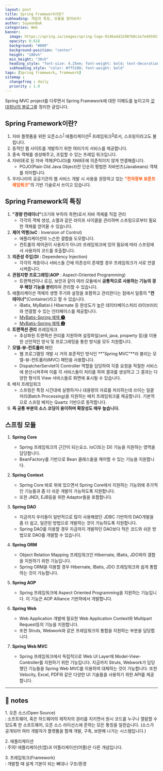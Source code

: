```yaml
---
layout: post
title: Spring Framework이란?
subheading: 개념과 특징, 모듈을 알아보자!
author: SuyeonBak
categories: Web
banner:
  image: https://spring.io/images/spring-logo-9146a4d3298760c2e7e49595184e1975.svg
  opacity: 0.618
  background: "#000"
  background-position: "center"
  height: "100vh"
  min_height: "38vh"
  heading_style: "font-size: 4.25em; font-weight: bold; text-decoration: none"
  subheading_style: "color: #ff5100; font-weight: bold"
tags: [Spring framework, framework]
sitemap :
  changefreq : daily
  priority : 1.0
---
```


Spring MVC project를 다루면서 Spring Framework에 대한 이해도를 높이고자 [갓대희님의 블로그](https://goddaehee.tistory.com/156)를 정리한 글입니다.







## Spring Framework이란?

1. 자바 플랫폼을 위한 오픈소스<sup>[1](#footnote_1)</sup> 애플리케이션<sup>[2](#footnote_2)</sup> 프레임워크<sup>[3](#footnote_3)</sup>로서, 스프링이라고도 불립니다. 
2. 동적인 웹 사이트를 개발하기 위한 여러가지 서비스를 제공합니다.
3. 종속 객체를 생성해주고,  조립할 수 있는 프레임 워크입니다.
4. 자바SE로 된 자바 객체(POJO)를 자바EE에 의존적이지 않게 연결해줍니다.
   - POJO(Plain Old Java Object)란 단순히 평범한 자바빈즈(Javabeans) 객체를 의미합니다.
5. 우리나라의 공공기관의 웹 서비스 개발 시 사용을 권장하고 있는 <span style="color:#ff5100">**"전자정부 표준프레임워크"**</span>의 기반 기술로서 쓰이고 있습니다.







## Spring Framework의 특징

1. **"경량 컨테이너"**(크기와 부하의 측면)로서 자바 객체를 직접 관리
   - 각각의 객체 생성, 소멸과 같은 라이프 사이클을 관리하며 스프링으로부터 필요한 객체를 얻어올 수 있습니다.
2. **제어 역행**(**IoC** : Inversion of Control)
   - 애플리케이션의 느슨한 결합을 도모합니다.
   - 컨트롤의 제어권이 사용자가 아니라 프레임워크에 있어 필요에 따라 스프링에서 사용자의 코드를 호출합니다.
3. **의존성 주입**(**DI** : Dependency Injection)
   - 각각의 계층이나 서비스들 간에 의존성이 존재할 경우 프레임워크가 서로 연결시켜줍니다.
4. **관점지향 프로그래밍**(**AOP** : Aspect-Oriented Programming)
   - 트랜잭션이나 로깅, 보안과 같이 여러 모듈에서 **공통적으로 사용하는 기능의 경우 해당 기능을 분리**하여 관리할 수 있습니다.
5. 애플리케이션 객체의 생명 주기와 설정을 포함하고 관리한다는 점에서 일종의 **"컨테이너"**(Container)라고 할 수 있습니다.
   - iBatis, MyBatis나 Hibernate 등 완성도가 높은 데이터베이스처리 라이브러리와 연결할 수 있는 인터페이스를 제공합니다.
   - [MyBatis-Spring 예제 ➊](https://suyeon-b.github.io/db/2021/08/23/Spring-Mybatis-%EC%97%B0%EB%8F%99-%EC%98%88%EC%A0%9C.html)
   - [MyBatis-Spring 예제 ➋](https://suyeon-b.github.io/db/2021/08/23/Spring-Mybatis-%EC%97%B0%EB%8F%99-%EC%98%88%EC%A0%9C-2.html)
6. **트랜잭션 관리** 프레임워크
   - 추상화된 트랜잭션 관리를 지원하며 설정파일(xml, java, property 등)을 이용한 선언적인 방식 및 프로그래밍을 통한 방식을 모두 지원합니다.
7. **모델-뷰-컨트롤러** 패턴
   - 웹 프로그램밍 개발 시 거의 표준적인 방식인 **"Spring MVC"**라 불리는 모델-뷰-컨트롤러(MVC) 패턴을 사용합니다. 
   - DispatcherServlet이 Controller 역할을 담당하여 각종 요청을 적절한 서비스에 분산시켜주며 이를 각 서비스들이 처리를 하여 결과를 생성하고 그 결과는 다양한 형식의 View 서비스들로 화면에 표시될 수 있습니다.
8. 배치 프레임워크
   - 스프링은 특정 시간대에 실행하거나 대용량의 자료를 처리하는데 쓰이는 일괄 처리(Batch Processing)을 지원하는 배치 프레임워크를 제공합니다. 기본적으로 스프링 배치는 Quartz 기반으로 동작합니다.
9. **즉 공통 부분의 소스 코딩이 용이하며 확장성도 매우 높습니다.**







## 스프링 모듈

1. **Spring Core**

   - Spring 프레임워크의 근간이 되는요소. IoC(또는 DI) 기능을 지원하는 영역을 담당합니다.
   - BeanFactory를 기반으로 Bean 클래스들을 제어할 수 있는 기능을 지원합니다.

2. **Spring Context**

   - Spring Core 바로 위에 있으면서 Spring Core에서 지원하는 기능외에 추가적인 기능들과 좀 더 쉬운 개발이 가능하도록 지원합니다.
   - 또한 JNDI, EJB등을 위한 Adaptor들을 포함합니다.

3. **Spring DAO**

   - 지금까지 우리들이 일반적으로 많이 사용해왔던 JDBC 기반하의 DAO개발을 좀 더 쉽고, 일관된 방법으로 개발하는 것이 가능하도록 지원합니다.
   - Spring DAO를 이용할 경우 지금까지 개발하던 DAO보다 적은 코드와 쉬운 방법으로 DAO를 개발할 수 있습니다.

4. **Spring ORM**

   - Object Relation Mapping 프레임워크인 Hibernate, IBatis, JDO와의 결합을 지원하기 위한 기능입니다.
   - Spring ORM을 이용할 경우 Hibernate, IBatis, JDO 프레임워크와 쉽게 통합하는 것이 가능합니다.

5. **Spring AOP**

   - Spring 프레임워크에 Aspect Oriented Programming을 지원하는 기능입니다. 이 기능은 AOP Alliance 기반하에서 개발합니다.

6. **Spring Web**

   - Web Application 개발에 필요한 Web Application Context와 Multipart Request등의 기능을 지원합니다.
   - 또한 Struts, Webwork와 같은 프레임워크의 통합을 지원하는 부분을 담당합니다.

7. **Spring Web MVC**

   - Spring 프레임워크에서 독립적으로 Web UI Layer에 Model-View-Controller를 지원하기 위한 기능입니다. 지금까지 Struts, Webwork가 담당했던 기능들을 Spring Web MVC를 이용하여 대체하는 것이 가능합니다. 또한 Velocity, Excel, PDF와 같은 다양한 UI 기술들을 사용하기 위한 API를 제공합니다.

     

   

---

## 📍 notes

<a name="footnote_1">1.</a> 오픈 소스(Open Source)<br>: 소프트웨어, 혹은 하드웨어의 제작자의 권리를 지키면서 원시 코드를 누구나 열람할 수 있도록 한 소프트웨어, 오픈 소스 라이선스에 준하는 모든 통칭을 일컫습니다. (소스가 공개되어 여러 개발자가 플랫폼을 함께 개발, 구축, 보완해 나가는 시스템입니다.)

<a name="footnote_2">2.</a> 애플리케이션<br>: 주의! 애플리케이션(앱)과 어플리케이션(어플)은 다른 개념입니다.

<a name="footnote_3">3.</a> 프레임워크(Framework)<br>: 개발할 때 설계 기본이 되는 뼈대나 구조/환경

